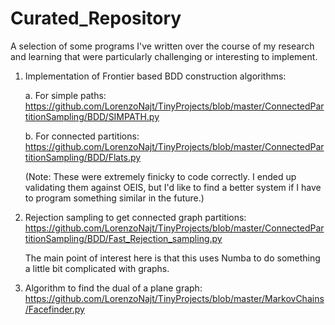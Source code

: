 # Curated_Repository

A selection of some programs I've written over the course of my research and learning that were particularly challenging or interesting to implement.

1. Implementation of Frontier based BDD construction algorithms: 

   a. For simple paths: https://github.com/LorenzoNajt/TinyProjects/blob/master/ConnectedPartitionSampling/BDD/SIMPATH.py

   b. For connected partitions: https://github.com/LorenzoNajt/TinyProjects/blob/master/ConnectedPartitionSampling/BDD/Flats.py

   (Note: These were extremely finicky to code correctly. I ended up validating them against OEIS, but I'd like to find a better system if I have to program something similar in the future.)

2. Rejection sampling to get connected graph partitions: https://github.com/LorenzoNajt/TinyProjects/blob/master/ConnectedPartitionSampling/BDD/Fast_Rejection_sampling.py

   The main point of interest here is that this uses Numba to do something a little bit complicated with graphs.

3. Algorithm to find the dual of a plane graph: https://github.com/LorenzoNajt/TinyProjects/blob/master/MarkovChains/Facefinder.py

